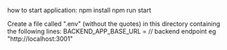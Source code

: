 how to start application:
npm install 
npm  run start

Create a file called ".env" (without the quotes) in this directory containing the following lines:
BACKEND_APP_BASE_URL = // backend endpoint eg  "http://localhost:3001"
